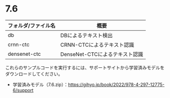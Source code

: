 # 7.6

| フォルダ/ファイル名  | 概要                                              |
| -------------------- | ------------------------------------------------- |
| db                   | DBによるテキスト検出                              |
| crnn-ctc             | CRNN-CTCによるテキスト認識                        |
| densenet-ctc         | DenseNet-CTCによるテキスト認識                    |

これらのサンプルコードを実行するには、サポートサイトから学習済みモデルをダウンロードしてください。  

* 学習済みモデル（7.6.zip）：https://gihyo.jp/book/2022/978-4-297-12775-6/support
